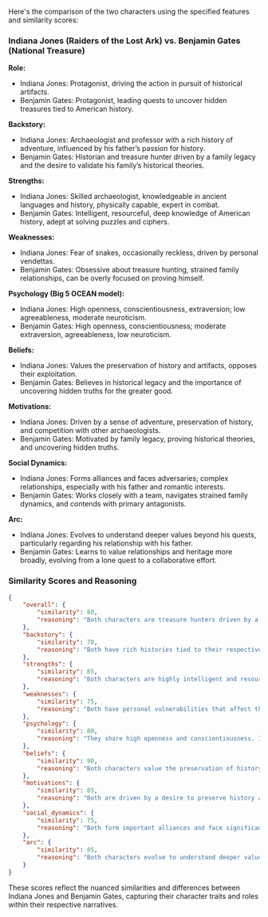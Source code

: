 Here's the comparison of the two characters using the specified features and similarity scores:

### Indiana Jones (Raiders of the Lost Ark) vs. Benjamin Gates (National Treasure)

**Role:**
- Indiana Jones: Protagonist, driving the action in pursuit of historical artifacts.
- Benjamin Gates: Protagonist, leading quests to uncover hidden treasures tied to American history.

**Backstory:**
- Indiana Jones: Archaeologist and professor with a rich history of adventure, influenced by his father’s passion for history.
- Benjamin Gates: Historian and treasure hunter driven by a family legacy and the desire to validate his family’s historical theories.

**Strengths:**
- Indiana Jones: Skilled archaeologist, knowledgeable in ancient languages and history, physically capable, expert in combat.
- Benjamin Gates: Intelligent, resourceful, deep knowledge of American history, adept at solving puzzles and ciphers.

**Weaknesses:**
- Indiana Jones: Fear of snakes, occasionally reckless, driven by personal vendettas.
- Benjamin Gates: Obsessive about treasure hunting, strained family relationships, can be overly focused on proving himself.

**Psychology (Big 5 OCEAN model):**
- Indiana Jones: High openness, conscientiousness, extraversion; low agreeableness, moderate neuroticism.
- Benjamin Gates: High openness, conscientiousness; moderate extraversion, agreeableness, low neuroticism.

**Beliefs:**
- Indiana Jones: Values the preservation of history and artifacts, opposes their exploitation.
- Benjamin Gates: Believes in historical legacy and the importance of uncovering hidden truths for the greater good.

**Motivations:**
- Indiana Jones: Driven by a sense of adventure, preservation of history, and competition with other archaeologists.
- Benjamin Gates: Motivated by family legacy, proving historical theories, and uncovering hidden truths.

**Social Dynamics:**
- Indiana Jones: Forms alliances and faces adversaries; complex relationships, especially with his father and romantic interests.
- Benjamin Gates: Works closely with a team, navigates strained family dynamics, and contends with primary antagonists.

**Arc:**
- Indiana Jones: Evolves to understand deeper values beyond his quests, particularly regarding his relationship with his father.
- Benjamin Gates: Learns to value relationships and heritage more broadly, evolving from a lone quest to a collaborative effort.

### Similarity Scores and Reasoning

```json
{
    "overall": {
        "similarity": 80,
        "reasoning": "Both characters are treasure hunters driven by a passion for history, though their motivations and personal backgrounds differ. They share similar strengths and weaknesses, and their journeys lead to personal growth."
    },
    "backstory": {
        "similarity": 70,
        "reasoning": "Both have rich histories tied to their respective fields. Indiana's is more rooted in global archaeology and adventure, while Benjamin's is focused on family legacy and American history."
    },
    "strengths": {
        "similarity": 85,
        "reasoning": "Both characters are highly intelligent and resourceful, with deep knowledge in their fields. Indiana's physical capabilities and combat skills are more pronounced, whereas Benjamin excels in puzzle-solving."
    },
    "weaknesses": {
        "similarity": 75,
        "reasoning": "Both have personal vulnerabilities that affect their quests. Indiana's fear of snakes and recklessness are specific, while Benjamin's obsession and strained family relationships add complexity."
    },
    "psychology": {
        "similarity": 80,
        "reasoning": "They share high openness and conscientiousness. Indiana is more extroverted and has lower agreeableness, while Benjamin has moderate levels in both extraversion and agreeableness."
    },
    "beliefs": {
        "similarity": 90,
        "reasoning": "Both characters value the preservation of history and oppose exploitation. Benjamin has an added emphasis on uncovering truths for the greater good."
    },
    "motivations": {
        "similarity": 85,
        "reasoning": "Both are driven by a desire to preserve history and uncover hidden truths. Indiana's motivations include adventure and competition, while Benjamin focuses on family legacy."
    },
    "social_dynamics": {
        "similarity": 75,
        "reasoning": "Both form important alliances and face significant adversaries. Indiana's relationships are more complex with his father and romantic interests, while Benjamin's dynamics are team-oriented."
    },
    "arc": {
        "similarity": 85,
        "reasoning": "Both characters evolve to understand deeper values beyond their initial quests. Indiana's arc focuses on his father, while Benjamin's emphasizes broader heritage and collaborative efforts."
    }
}
```

These scores reflect the nuanced similarities and differences between Indiana Jones and Benjamin Gates, capturing their character traits and roles within their respective narratives.